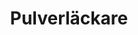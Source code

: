 ---
title: 'Pulverläckare'
symbol_image: '/images/symbols/kr/11p.svg'
weight: 11
sym_letter: 'P'
card: true
card_color: 'bg-symbol-red'
---